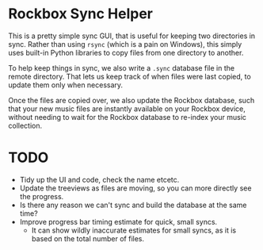 # Rockbox Sync Helper

This is a pretty simple sync GUI, that is useful for keeping two directories in sync.
Rather than using `rsync` (which is a pain on Windows), this simply uses
built-in Python libraries to copy files from one directory to another.

To help keep things in sync, we also write a `.sync` database file in the remote directory.
That lets us keep track of when files were last copied, to update them only when necessary.

Once the files are copied over, we also update the Rockbox database, such that your
new music files are instantly available on your Rockbox device, without needing to wait for the
Rockbox database to re-index your music collection.

# TODO

 - Tidy up the UI and code, check the name etcetc.
 - Update the treeviews as files are moving, so you can more directly see the progress.
 - Is there any reason we can't sync and build the database at the same time?
 - Improve progress bar timing estimate for quick, small syncs.
    - It can show wildly inaccurate estimates for small syncs, as it is based on the total number of files.

